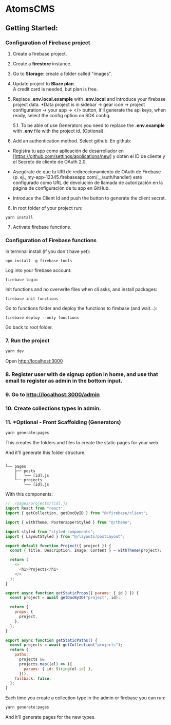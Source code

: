 # AtomsCMS

## Getting Started:

### Configuration of **Firebase project**

1. Create a firebase project.

2. Create a **firestore** instance.

3. Go to **Storage**: create a folder called "images".

4. Update project to **Blaze plan**.  
   A credit card is needed, but plan is free.

5. Replace **.env.local.example** with **.env.local** and introduce your firebase project data. \*Data project is in sidebar -> gear icon -> project configuration -> your app -> </> button, it'll generate the api keys, when ready, select the config option on SDK config.

   5.1. To be able of use Generators you need to replace the **.env.example** with **.env** file with the project id. (Optional).

6. Add an authentication method. Select github. En github:

- Registra tu app como aplicación de desarrollador en [https://github.com/settings/applications/new] y obtén el ID de cliente y el Secreto de cliente de OAuth 2.0.

- Asegúrate de que tu URI de redireccionamiento de OAuth de Firebase (p. ej., my-app-12345.firebaseapp.com/\_\_/auth/handler) esté configurado como URL de devolución de llamada de autorización en la página de configuración de tu app en GitHub.

- Introduce the Client Id and push the button to generate the client secret.

6. In root folder of your project run:

```
yarn install
```

7. Activate firebase functions.

### Configuration of **Firebase functions**

In terminal install (if you don't have yet):

```
npm install -g firebase-tools
```

Log into your firebase account:

```
firebase login
```

Init functions and no overwrite files when cli asks, and install packages:

```
firebase init functions
```

Go to functions folder and
deploy the functions to firebase (and wait...):

```
firebase deploy --only functions
```

Go back to root folder.

### 7. Run the project

```bash
yarn dev
```

Open [http://localhost:3000](http://localhost:3000)

### 8. Register user with de signup option in home, and use that email to register as admin in the bottom input.

### 9. Go to [http://localhost:3000/admin](http://localhost:3000/admin)

### 10. Create collections types in admin.

### 11. \*Optional - Front Scaffolding (Generators)

```bash
yarn generate:pages
```

This creates the folders and files to create the static pages for your web.

And it'll generate this folder structure.

```
.
└── pages
    ├── posts
    │   └── [id].js
    └── projects
        └── [id].js
```

With this components:

```js
// ./pages/projects/[id].js
import React from "react";
import { getCollection, getDocByID } from "@/firebase/client";

import { withTheme, PostWrapperStyled } from "@/theme";

import styled from "styled-components";
import { LayoutStyled } from "@/layouts/postLayout";

export default function Project({ project }) {
  const { Title, Description, Image, Content } = withTheme(project);

  return (
    <>
      <h1>Projects</h1>
    </>
  );
}

export async function getStaticProps({ params: { id } }) {
  const project = await getDocByID("project", id);

  return {
    props: {
      project,
    },
  };
}

export async function getStaticPaths() {
  const projects = await getCollection("projects");
  return {
    paths:
      projects &&
      projects.map((el) => ({
        params: { id: String(el.id) },
      })),
    fallback: false,
  };
}
```

Each time you create a collection type in the admin or firebase you can run:

```bash
yarn generate:pages
```

And it'll generate pages for the new types.
